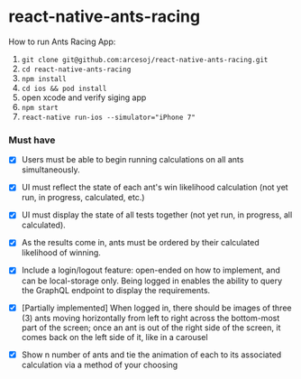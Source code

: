 # react-native-ants-racing

How to run Ants Racing App: 

1. `git clone git@github.com:arcesoj/react-native-ants-racing.git`
2. `cd react-native-ants-racing`
3. `npm install`
4. `cd ios && pod install`
5. open xcode and verify siging app
6. `npm start`
7. `react-native run-ios --simulator="iPhone 7"` 

### Must have
- [x] Users must be able to begin running calculations on all ants simultaneously.
- [x] UI must reflect the state of each ant's win likelihood calculation (not yet run, in progress, calculated, etc.)
- [x] UI must display the state of all tests together (not yet run, in progress, all calculated).
- [x] As the results come in, ants must be ordered by their calculated likelihood of winning.
- [x] Include a login/logout feature: open-ended on how to implement, and can be local-storage only. Being logged in enables the ability to query the GraphQL endpoint to display the requirements.
- [x] [Partially implemented] When logged in, there should be images of three (3) ants moving horizontally from left to right across the bottom-most part of the screen; once an ant is out of the right side of the screen, it comes back on the left side of it, like in a carousel
- [x] Show n number of ants and tie the animation of each to its associated calculation via a method of your choosing

